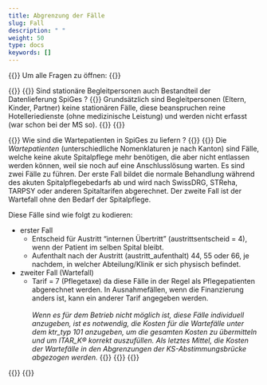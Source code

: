 ```yaml
---
title: Abgrenzung der Fälle
slug: Fall
description: " "
weight: 50
type: docs
keywords: []
---
```


{{<faqBlock>}}
Um alle Fragen zu öffnen: {{<collapsibleGroupCommand groupId="Fall">}}

{{<numberedList>}}
{{<listItem>}}
Sind stationäre Begleitpersonen auch Bestandteil der Datenlieferung SpiGes ?
{{<collapsibleBlock groupId="Fall">}}
Grundsätzlich sind Begleitpersonen (Eltern, Kinder, Partner) keine stationären Fälle, diese beanspruchen reine Hotelleriedienste (ohne medizinische Leistung) und werden nicht erfasst (war schon bei der MS so).
{{</collapsibleBlock>}}
{{</listItem>}}

{{<listItem>}}
Wie sind die Wartepatienten in SpiGes zu liefern ?
{{<collapsibleBlock groupId="Fall">}}
{{<markdown>}}
Die *Wartepatienten* (unterschiedliche Nomenklaturen je nach Kanton) sind Fälle, welche keine akute Spitalpflege mehr benötigen, die aber nicht entlassen werden können, weil sie noch auf eine Anschlusslösung warten. Es sind zwei Fälle zu führen. Der erste Fall bildet die normale Behandlung während des akuten Spitalpflegebedarfs ab und wird nach SwissDRG, STReha, TARPSY oder anderen Spitaltarifen abgerechnet. Der zweite Fall ist der Wartefall ohne den Bedarf der Spitalpflege.  

Diese Fälle sind wie folgt zu kodieren:  

- erster Fall
    - Entscheid für Austritt “internen Übertritt” (austrittsentscheid = 4), wenn der Patient im selben Spital bleibt.
    - Aufenthalt nach der Austritt (austritt_aufenthalt) 44, 55 oder 66, je nachdem, in welcher Abteilung/Klinik er sich physisch befindet. 
- zweiter Fall (Wartefall)
    - Tarif = 7 (Pflegetaxe) da diese Fälle in der Regel als Pflegepatienten abgerechnet werden. In Ausnahmefällen, wenn die Finanzierung anders ist, kann ein anderer Tarif angegeben werden.  
&nbsp;      
*Wenn es für dem Betrieb nicht möglich ist, diese Fälle individuell anzugeben, ist es notwendig, die Kosten für die Wartefälle unter dem ktr_typ 101 anzugeben, um die gesamten Kosten zu übermitteln und um ITAR_K® korrekt auszufüllen. Als letztes Mittel, die Kosten der Wartefälle in den Abgrenzungen der KS-Abstimmungsbrücke abgezogen werden.*
{{</markdown>}}
{{</collapsibleBlock>}}
{{</listItem>}}

{{</numberedList>}}
{{</faqBlock>}}
